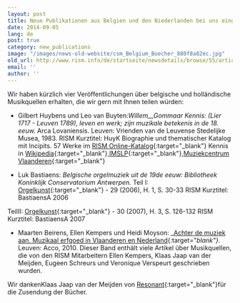 ```yaml
---
layout: post
title: Neue Publikationen aus Belgien und den Niederlanden bei uns eingetroffen
date: 2014-09-05
lang: de
post: true
category: new_publications
image: "/images/news-old-website/csm_Belgium_Buecher_880f8a82ec.jpg"
old_url: http://www.rism.info/de/startseite/newsdetails/browse/55/article/64/new-for-us-publications-from-belgium-and-the-netherlands.html
email: ''
author: ''
---
```


Wir haben kürzlich vier Veröffentlichungen über belgische und holländische Musikquellen erhalten, die wir gern mit Ihnen teilen würden:


- Gilbert Huybens und Leo van Buyten:_Willem__Gommaar Kennis: (Lier 1717 - Leuven 1789), leven en werk; zijn muzikale betekenis in de 18. eeuw._ Arca Lovaniensis. Leuven: Vrienden van de Leuvense Stedelijke Musea, 1983.
RISM Kurztitel: HuyK
Biographie und thematischer Katalog mit Incipits. 57 Werke im [RISM Online-Katalog](https://opac.rism.info/search?View=rism&author=Gommaar+Kennis){:target="_blank"}
Kennis in [Wikipedia](http://de.wikipedia.org/wiki/Guillaume-Gommaire_Kennis){:target="_blank"},[IMSLP](http://imslp.org/wiki/Category:Kennis,_Willem_Gommaar){:target="_blank"},[Muziekcentrum Vlaanderen](http://www.muziekcentrum.be/identity.php?ID=135954){:target="_blank"}

- Luk Bastiaens: _Belgische orgelmuziek uit de 19de eeuw: Bibliotheek Koninklijk Conservatorium Antwerpen._
Teil I: [Orgelkunst](http://www.orgelkunst.be/cd-s-en-uitgaven/2006-nr-1){:target="_blank"} - 29 (2006), H. 1, S. 30-33
RISM Kurztitel: BastiaensA 2006

TeilII: [Orgelkunst](http://www.orgelkunst.be/cd-s-en-uitgaven/2007-nr-3){:target="_blank"} - 30 (2007), H. 3, S. 126-132
RISM Kurztitel: BastiaensA 2007


- Maarten Beirens, Ellen Kempers und Heidi Moyson: _[Achter de muziek aan. Muzikaal erfgoed in Vlaanderen en Nederland](https://www.acco.be/nl-be/items/9789033482472/Achter-de-muziek-aan){:target="_blank"}_. Leuven: Acco, 2010.
Dieser Band enthält viele Artikel über Musikquellen, die von den RISM Mitarbeitern Ellen Kempers, Klaas Jaap van der Meijden, Eugeen Schreurs und Veronique Verspeurt geschrieben wurden.

Wir dankenKlaas Jaap van der Meijden von [Resonant](http://www.muzikaalerfgoed.be/){:target="_blank"}für die Zusendung der Bücher.